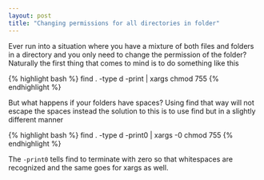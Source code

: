 ```yaml
---
layout: post
title: "Changing permissions for all directories in folder"
---
```


Ever run into a situation where you have a mixture of both files and folders in a directory and you only need to change the permission of the folder? Naturally the first thing that comes to mind is to do something like this

{% highlight bash %}
find . -type d -print | xargs chmod 755
{% endhighlight %}

But what happens if your folders have spaces? Using find that way will not escape the spaces instead the solution to this is to use find but in a slightly different manner

{% highlight bash %}
find . -type d -print0 | xargs -0 chmod 755
{% endhighlight %}

The ```-print0``` tells find to terminate with zero so that whitespaces are recognized and the same goes for xargs as well.
